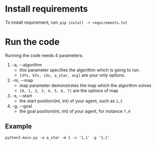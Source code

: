 # Install requirements
To install requirement, run: `pip install -r requirements.txt`

# Run the code
Running the code needs 4 parameters:

1. -a, --algorithm
    - this parameter specifies the algorithm which is going to run.
    - `[dfs, bfs, ids, a_star, asg]` are your only options.
2. -m, --map
    - map parameter demonstrates the map which the algorithm solves
    - `[0, 1, 2, 3, 4, 5, 6, 7]` are the options of map
3. -s, --start
    - the start position(int, int) of your agent, such as `1,2`
4. -g, --goal
    - the goal position(int, int) of your agent, for instance `7,9`

## Example
 
```shell
python3 main.py -a a_star -m 1 -s '1,1' -g '1,1' 
```
 
